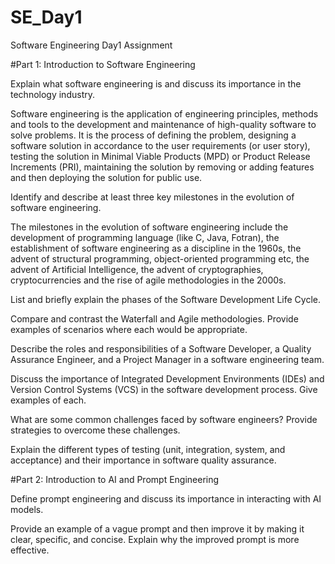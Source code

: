 # SE_Day1
Software Engineering Day1 Assignment

#Part 1: Introduction to Software Engineering

Explain what software engineering is and discuss its importance in the technology industry.

Software engineering is the application of engineering principles, methods and tools to the development and maintenance of high-quality software to solve problems. It is the process of defining the problem, designing a software solution in accordance to the user requirements (or user story), testing the solution in Minimal Viable Products (MPD) or Product Release Increments (PRI), maintaining the solution by removing or adding features and then deploying the solution for public use.


Identify and describe at least three key milestones in the evolution of software engineering.

The milestones in the evolution of software engineering include the development of programming language (like C, Java, Fotran), the establishment of software engineering as a discipline in the 1960s, the advent of structural programming, object-oriented programming etc, the advent of Artificial Intelligence, the advent of cryptographies, cryptocurrencies and the rise of agile methodologies in the 2000s.

List and briefly explain the phases of the Software Development Life Cycle.


Compare and contrast the Waterfall and Agile methodologies. Provide examples of scenarios where each would be appropriate.


Describe the roles and responsibilities of a Software Developer, a Quality Assurance Engineer, and a Project Manager in a software engineering team.


Discuss the importance of Integrated Development Environments (IDEs) and Version Control Systems (VCS) in the software development process. Give examples of each.


What are some common challenges faced by software engineers? Provide strategies to overcome these challenges.


Explain the different types of testing (unit, integration, system, and acceptance) and their importance in software quality assurance.


#Part 2: Introduction to AI and Prompt Engineering


Define prompt engineering and discuss its importance in interacting with AI models.


Provide an example of a vague prompt and then improve it by making it clear, specific, and concise. Explain why the improved prompt is more effective.
